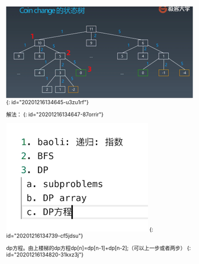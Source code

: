 ![零钱兑换状态树.jpg](assets/20201216134644-ral3gss-零钱兑换状态树.jpg)
{: id="20201216134645-u3zu1rf"}

解法：
{: id="20201216134647-87orrir"}

![零钱兑换解法.jpg](assets/20201216134816-j8uj60g-零钱兑换解法.jpg)
{: id="20201216134739-cf5jdsu"}

dp方程。由上楼梯的dp方程dp[n]=dp[n-1]+dp[n-2];（可以上一步或者两步）
{: id="20201216134820-31kxz3j"}
